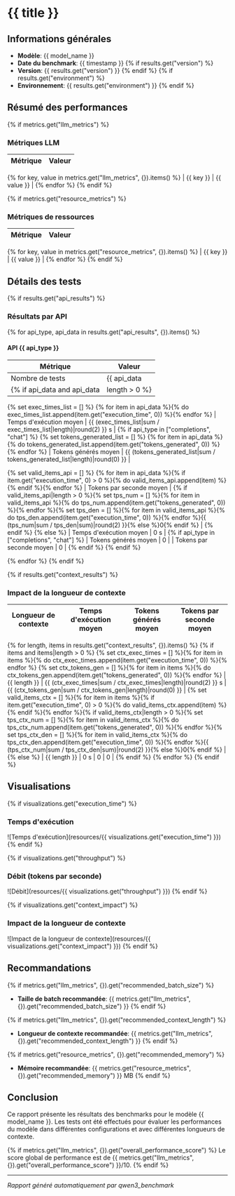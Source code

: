 # {{ title }}

## Informations générales

- **Modèle**: {{ model_name }}
- **Date du benchmark**: {{ timestamp }}
{% if results.get("version") %}
- **Version**: {{ results.get("version") }}
{% endif %}
{% if results.get("environment") %}
- **Environnement**: {{ results.get("environment") }}
{% endif %}

## Résumé des performances

{% if metrics.get("llm_metrics") %}
### Métriques LLM

| Métrique | Valeur |
|----------|--------|
{% for key, value in metrics.get("llm_metrics", {}).items() %}
| {{ key }} | {{ value }} |
{% endfor %}
{% endif %}

{% if metrics.get("resource_metrics") %}
### Métriques de ressources

| Métrique | Valeur |
|----------|--------|
{% for key, value in metrics.get("resource_metrics", {}).items() %}
| {{ key }} | {{ value }} |
{% endfor %}
{% endif %}

## Détails des tests

{% if results.get("api_results") %}
### Résultats par API

{% for api_type, api_data in results.get("api_results", {}).items() %}
#### API {{ api_type }}

| Métrique | Valeur |
|----------|--------|
| Nombre de tests | {{ api_data|length }} |
{% if api_data and api_data|length > 0 %}
{% set exec_times_list = [] %}
{% for item in api_data %}{% do exec_times_list.append(item.get("execution_time", 0)) %}{% endfor %}
| Temps d'exécution moyen | {{ (exec_times_list|sum / exec_times_list|length)|round(2) }} s |
{% if api_type in ["completions", "chat"] %}
{% set tokens_generated_list = [] %}
{% for item in api_data %}{% do tokens_generated_list.append(item.get("tokens_generated", 0)) %}{% endfor %}
| Tokens générés moyen | {{ (tokens_generated_list|sum / tokens_generated_list|length)|round(0) }} |

{% set valid_items_api = [] %}
{% for item in api_data %}{% if item.get("execution_time", 0) > 0 %}{% do valid_items_api.append(item) %}{% endif %}{% endfor %}
| Tokens par seconde moyen | {% if valid_items_api|length > 0 %}{% set tps_num = [] %}{% for item in valid_items_api %}{% do tps_num.append(item.get("tokens_generated", 0)) %}{% endfor %}{% set tps_den = [] %}{% for item in valid_items_api %}{% do tps_den.append(item.get("execution_time", 0)) %}{% endfor %}{{ (tps_num|sum / tps_den|sum)|round(2) }}{% else %}0{% endif %} |
{% endif %}
{% else %}
| Temps d'exécution moyen | 0 s |
{% if api_type in ["completions", "chat"] %}
| Tokens générés moyen | 0 |
| Tokens par seconde moyen | 0 |
{% endif %}
{% endif %}

{% endfor %}
{% endif %}

{% if results.get("context_results") %}
### Impact de la longueur de contexte

| Longueur de contexte | Temps d'exécution moyen | Tokens générés moyen | Tokens par seconde moyen |
|----------------------|-------------------------|----------------------|--------------------------|
{% for length, items in results.get("context_results", {}).items() %}
{% if items and items|length > 0 %}
{% set ctx_exec_times = [] %}{% for item in items %}{% do ctx_exec_times.append(item.get("execution_time", 0)) %}{% endfor %}
{% set ctx_tokens_gen = [] %}{% for item in items %}{% do ctx_tokens_gen.append(item.get("tokens_generated", 0)) %}{% endfor %}
| {{ length }} | {{ (ctx_exec_times|sum / ctx_exec_times|length)|round(2) }} s | {{ (ctx_tokens_gen|sum / ctx_tokens_gen|length)|round(0) }} | {% set valid_items_ctx = [] %}{% for item in items %}{% if item.get("execution_time", 0) > 0 %}{% do valid_items_ctx.append(item) %}{% endif %}{% endfor %}{% if valid_items_ctx|length > 0 %}{% set tps_ctx_num = [] %}{% for item in valid_items_ctx %}{% do tps_ctx_num.append(item.get("tokens_generated", 0)) %}{% endfor %}{% set tps_ctx_den = [] %}{% for item in valid_items_ctx %}{% do tps_ctx_den.append(item.get("execution_time", 0)) %}{% endfor %}{{ (tps_ctx_num|sum / tps_ctx_den|sum)|round(2) }}{% else %}0{% endif %} |
{% else %}
| {{ length }} | 0 s | 0 | 0 |
{% endif %}
{% endfor %}
{% endif %}

## Visualisations

{% if visualizations.get("execution_time") %}
### Temps d'exécution

![Temps d'exécution](resources/{{ visualizations.get("execution_time") }})
{% endif %}

{% if visualizations.get("throughput") %}
### Débit (tokens par seconde)

![Débit](resources/{{ visualizations.get("throughput") }})
{% endif %}

{% if visualizations.get("context_impact") %}
### Impact de la longueur de contexte

![Impact de la longueur de contexte](resources/{{ visualizations.get("context_impact") }})
{% endif %}

## Recommandations

{% if metrics.get("llm_metrics", {}).get("recommended_batch_size") %}
- **Taille de batch recommandée**: {{ metrics.get("llm_metrics", {}).get("recommended_batch_size") }}
{% endif %}

{% if metrics.get("llm_metrics", {}).get("recommended_context_length") %}
- **Longueur de contexte recommandée**: {{ metrics.get("llm_metrics", {}).get("recommended_context_length") }}
{% endif %}

{% if metrics.get("resource_metrics", {}).get("recommended_memory") %}
- **Mémoire recommandée**: {{ metrics.get("resource_metrics", {}).get("recommended_memory") }} MB
{% endif %}

## Conclusion

Ce rapport présente les résultats des benchmarks pour le modèle {{ model_name }}. Les tests ont été effectués pour évaluer les performances du modèle dans différentes configurations et avec différentes longueurs de contexte.

{% if metrics.get("llm_metrics", {}).get("overall_performance_score") %}
Le score global de performance est de {{ metrics.get("llm_metrics", {}).get("overall_performance_score") }}/10.
{% endif %}

---

*Rapport généré automatiquement par qwen3_benchmark*